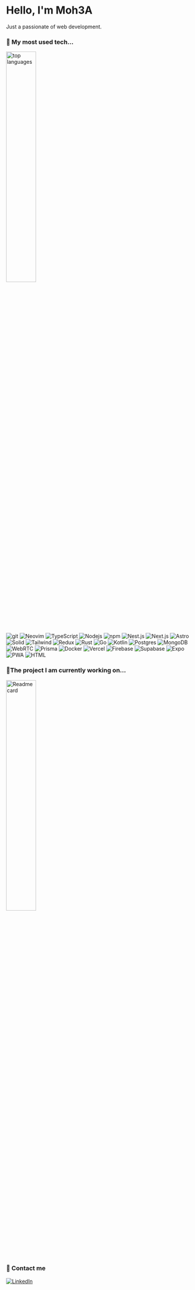 <h1>Hello, I'm Moh3A</h1>

<p>Just a passionate of web development.</p>

<div>
  <h3>🔌 My most used tech...</h3>
  
  <a>
    <img width="40%" alt="top languages" src="https://github-readme-stats.vercel.app/api/top-langs/?username=moh3a&theme=transparent&size_weight=0.5&count_weight=0.5&langs_count=8&layout=compact" />
  </a>

  <p>
    <img alt="git" src="https://img.shields.io/badge/-Git-F05032?style=flat-square&logo=git&logoColor=white" />
    <img alt="Neovim" src="https://img.shields.io/badge/-Neovim-57A143?style=flat-square&logo=Neovim&logoColor=white" />
    <img alt="TypeScript" src="https://img.shields.io/badge/-TypeScript-007ACC?style=flat-square&logo=typescript&logoColor=white" />
    <img alt="Nodejs" src="https://img.shields.io/badge/-Nodejs-43853d?style=flat-square&logo=Node.js&logoColor=white" />
    <img alt="npm" src="https://img.shields.io/badge/-NPM-CB3837?style=flat-square&logo=npm&logoColor=white" />
    <img alt="Nest.js" src="https://img.shields.io/badge/-Nest.js-E0234E?style=flat-square&logo=nestjs&logoColor=white" />
    <img alt="Next.js" src="https://img.shields.io/badge/-Next.js-000000?style=flat-square&logo=Next.js&logoColor=white" />
    <img alt="Astro" src="https://img.shields.io/badge/-Astro-FF5D01?style=flat-square&logo=Astro&logoColor=white" />
    <img alt="Solid" src="https://img.shields.io/badge/-Solid-2C4F7C?style=flat-square&logo=Solid&logoColor=white" />
    <img alt="Tailwind" src="https://img.shields.io/badge/-Tailwind-06B6D4?style=flat-square&logo=Tailwind CSS&logoColor=white" />
    <img alt="Redux" src="https://img.shields.io/badge/-Redux-764ABC?style=flat-square&logo=redux&logoColor=white" />
    <img alt="Rust" src="https://img.shields.io/badge/-Rust-000000?style=flat-square&logo=rust&logoColor=white" />
    <img alt="Go" src="https://img.shields.io/badge/-Go-00ADD8?style=flat-square&logo=go&logoColor=white" />
    <img alt="Kotlin" src="https://img.shields.io/badge/-Kotlin-7F52FF?style=flat-square&logo=Kotlin&logoColor=white" />
    <img alt="Postgres" src="https://img.shields.io/badge/-PostgreSQL-4169E1?style=flat-square&logo=PostgreSQL&logoColor=white" />
    <img alt="MongoDB" src="https://img.shields.io/badge/-MongoDB-13aa52?style=flat-square&logo=mongodb&logoColor=white" />
    <img alt="WebRTC" src="https://img.shields.io/badge/-WebRTC-333333?style=flat-square&logo=WebRTC&logoColor=white" />
    <img alt="Prisma" src="https://img.shields.io/badge/-Prisma-2D3748?style=flat-square&logo=Prisma&logoColor=white" />
    <img alt="Docker" src="https://img.shields.io/badge/-Docker-2496ED?style=flat-square&logo=Docker&logoColor=white" />
    <img alt="Vercel" src="https://img.shields.io/badge/-Vercel-000000?style=flat-square&logo=Vercel&logoColor=white" />
    <img alt="Firebase" src="https://img.shields.io/badge/-Firebase-FFCA28?style=flat-square&logo=Firebase&logoColor=white" />
    <img alt="Supabase" src="https://img.shields.io/badge/-Supabase-3FCF8E?style=flat-square&logo=Supabase&logoColor=white" />
    <img alt="Expo" src="https://img.shields.io/badge/-Expo-000020?style=flat-square&logo=Expo&logoColor=white" />
    <img alt="PWA" src="https://img.shields.io/badge/-PWA-5A0FC8?style=flat-square&logo=PWA&logoColor=white" />
    <img alt="HTML" src="https://img.shields.io/badge/-HTML5-E34F26?style=flat-square&logo=html5&logoColor=white" />
  </p>
  
</div>

<!-- <h3>📈 My Github stats:</h3> -->
<!-- ![Moh3a's GitHub stats](https://github-readme-stats.vercel.app/api?username=moh3a&show_icons=true&theme=tokyonight) -->

<div>
  <h3>🔨The project I am currently working on...</h3>

  <a href="https://github.com/moh3a/reglini">
    <img width="40%" align="center" alt="Readme card" src="https://github-readme-stats.vercel.app/api/pin/?username=moh3a&repo=reglini&theme=transparent" />
  </a>
</div>

<div>
  <h3>💬 Contact me</h3>

  <a href="https://www.linkedin.com/in/mohamed-ait-abdelmalek-moh3a" target="_blank">
    <img alt="LinkedIn" src="https://img.shields.io/badge/linkedin-%230077B5.svg?&style=for-the-badge&logo=linkedin&logoColor=white" />
  </a>
</div>
